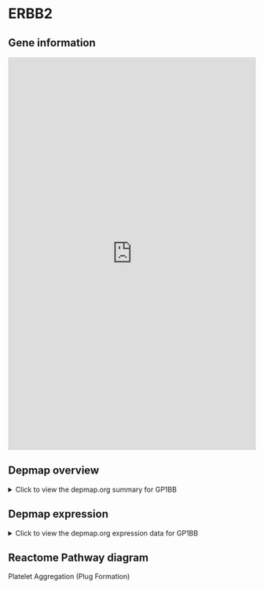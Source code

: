 <h1>ERBB2</h1>

<h2>Gene information</h2>
<iframe src="https://depmap.org/portal/gene/GP1BB?tab=about" style="border:none;width:100%;height:800px"></iframe>

<h2>Depmap overview</h2>
<details>
  <summary>Click to view the depmap.org summary for GP1BB</summary>
  <iframe src="https://depmap.org/portal/gene/GP1BB?tab=overview" style="border:none;width:100%;height:800px"></iframe>
</details>

<h2>Depmap expression</h2>
<details>
  <summary>Click to view the depmap.org expression data for GP1BB</summary>
  <iframe src="https://depmap.org/portal/gene/GP1BB?tab=characterization" style="border:none;width:100%;height:800px"></iframe>
</details>



<h2>Reactome Pathway diagram</h2>
Platelet Aggregation (Plug Formation)
<div id="diagramHolder"></div>

<script>
    //Creating the Reactome Diagram widget
    //Take into account a proxy needs to be set up in your server side pointing to www.reactome.org
    function onReactomeDiagramReady(){  //This function is automatically called when the widget code is ready to be used
        var diagram = Reactome.Diagram.create({
            "placeHolder" : "diagramHolder",
            "width" : 900,
            "height" : 500
        });

        //Initialising it to the "Hemostasis" pathway
        diagram.loadDiagram("R-HSA-76009");

        //Adding different listeners

        diagram.onDiagramLoaded(function (loaded) {
            console.info("Loaded ", loaded);
            diagram.flagItems("BAD");
	    diagram.flagItems("Q92934");
            if (loaded == "R-HSA-76009") diagram.selectItem("R-HSA-76009");
        });

     }
</script>



